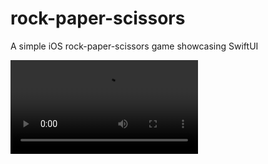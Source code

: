 # rock-paper-scissors
A simple iOS rock-paper-scissors game showcasing SwiftUI

<video src="https://user-images.githubusercontent.com/1889828/180827022-589885a8-6518-46fd-99ff-cbd89997087c.mp4" />

Initial Screen | Victory
:-: | :-:
[<img src="https://user-images.githubusercontent.com/1889828/180827524-6d069f8b-f240-42ca-8455-e879523eecab.png" />](https://user-images.githubusercontent.com/1889828/180827524-6d069f8b-f240-42ca-8455-e879523eecab.png) | [<img src="https://user-images.githubusercontent.com/1889828/180827577-656027a0-ade1-4ebc-ae17-95ab331873cf.png" />](https://user-images.githubusercontent.com/1889828/180827577-656027a0-ade1-4ebc-ae17-95ab331873cf.png)

Draw | Defeat
:-: | :-:
[<img src="https://user-images.githubusercontent.com/1889828/180827636-581f12d8-3eb2-44a9-822a-d72651a9f123.png" />](https://user-images.githubusercontent.com/1889828/180827636-581f12d8-3eb2-44a9-822a-d72651a9f123.png) | [<img src="https://user-images.githubusercontent.com/1889828/180827697-9efb2cfa-a22e-402a-b6b1-782fea426af4.png" />](https://user-images.githubusercontent.com/1889828/180827697-9efb2cfa-a22e-402a-b6b1-782fea426af4.png)
